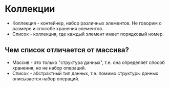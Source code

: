 # Коллекции

* Коллекция - контейнер, набор различных элементов. Не говорим о размере и способе хранения элементов.
* Список - коллекция, где каждый элемент имеет порядковый номер.

## Чем список отличается от массива?

* Массив - это только "структура данных", т.е. она определяет способ хранения, но не набор операций.
* Список - абстрактный тип данных, т.е. помимо структуры данных описывается набор операций.